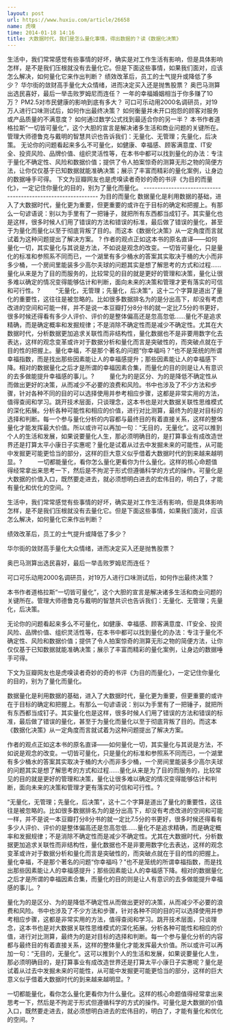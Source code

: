 ```yaml
---
layout: post
url: https://www.huxiu.com/article/26658
name: 虎嗅
time: 2014-01-18 14:16
title: 大数据时代，我们是怎么量化事情，得出数据的？读《数据化决策》
---
```

生活中，我们常常感觉有些事情的好坏，确实是对工作生活有影响，但是具体影响怎样，是不是我们压根就没有去量化它。但是下面这些事情，如果我们面对，应该怎么解决，如何量化它来作出判断？ 绩效改革后，员工的士气提升或降低了多少？ 华尔街的敛财高手量化大众情绪，进而决定买入还是抛售股票？ 奥巴马测算出选民喜好，最后一举击败罗姆尼而连任？ 一年的幸福婚姻相当于你多赚了10万？ PM2.5对市民健康的影响到底有多大？ 可口可乐动用2000名调研员，对19万人进行口味测试后，如何作出最终决策？ 如何衡量并未开口抱怨的顾客对服务或产品质量的不满意度？ 如何通过数学公式找到最适合你的另一半？ 本书作者道格拉斯“一切皆可量化”，这个大胆的宣言是解决诸多生活和商业问题的关键所在。管理大师德鲁克与戴明的智慧共识也告诉我们：无量化、无管理；先量化，后决策。 无论你的问题看起来多么不可量化，如健康、幸福感、顾客满意度、IT安全、投资风险、品牌价值、组织灵活性等，在本书中都可以找到量化的办法：专注于量化不确定性、风险和数据价值；提供了令人拍案惊奇的测算无形之物的简便方法，让你仅仅基于已知数据就能准确决策；展示了丰富而精彩的量化案例，让身边的数据唾手可得。 下文为豆瓣网友也是虎嗅读者奇妙的奇的书评《为目的而量化》，一定记住你量化的目的，别为了量化而量化。 ------------------------------------------------------------- 为目的而量化 数据量化是利用数据的基础，进入了大数据时代，量化更为重要，但更重要的或许在于目标的确定和把握上。有那么一句谚语说：别以为手里有了一把锤子，就把所有东西都当成钉子。其实量化也是这样，很多时候人们用了错误的方法和错误的标准，最后做了错误的量化，甚至于为量化而量化以至于彻底背叛了目的。而这本《数据化决策》从一定角度而言就试着为这种问题提出了解决方案。 ? 作者的观点正如这本书的原名直译——如何量化一切，其实量化与其说是方法，不如说是观念的改变。一切皆可量化，只是量化的标准和参照系不同而已，一个湖里有多少桶水的答案其实取决于桶的大小而非多少桶，一个房间里能装多少高尔夫球的问题其实是想了解思考的方式和过程……量化从来是为了目的而服务的，比较常见的目的就是更好的管理和决策，量化让很多难以确定的情况变得能够估计和判断，面向未来的决策和管理才更有落实的可信和可行性。? 　　 “无量化，无管理；先量化，后决策”，这十二个字算是道出了量化的重要性，这往往是被忽略的。比如很多数据排名为的是分出高下，却没有考虑改进的空间和可能一样，并不是说一本豆瓣打分8分书的就一定比7.5分的书更好，很多时候还得看有多少人评价、评价的是整体偏高还是忽高忽低……量化不是追求精确，而是确定概率和发掘规律；不是消除不确定性而是减少不确定性。尤其在大数据时代，分析数据更加追求关联性而非结构性，量化数据也不是非要用数字化去表达，这样的观念变革或许对于数据分析和量化而言是突破性的，而突破点就在于目的性的把握上。量化幸福，不是那个著名的问题“你幸福吗？”也不是笼统的所谓幸福指数，而是找出那些因素能让人的幸福感提升；那些因素能让人的幸福感下降。相对的数据量化之后才是所谓的幸福因素合集，而量化的目的则是让人有意识的去多做能提升幸福感的事儿。? 　　 量化为的是区分、为的是降低不确定性从而做出更好的决策，从而减少不必要的浪费和风险。书中也涉及了不少方法和步骤，针对各种不同的目的可以选择使用并参考相应步骤，这都是非常实用的方法，值得查阅和学习。跳开技术层面，只谈理念，这本书也是对大数据关联性思维模式的深化拓展。分析各种可能性和相应的价值，进行对比测算，最终为的是对目标的选择和判断。每一个参与量化分析的内容都与最终目的有着直接关系，这样的整体量化才能发挥最大价值。所以或许可以再加一句：“无目的，无量化”。这可以推到个人的生活和发展，如果说要量化人生，那必须明确目的，是打算事业有成改造世界还是打算太平小康日子实惠呢？量化是试着从过去中发掘未来的可能性，从可能中发掘更可能更恰当的部分，这样的巨大意义似乎借着大数据时代的到来越来越明显。? 　　 一切都能量化，看你怎么量化更看你为什么量化。这样的核心命题值得经常拿出来思考一下，然后是不拘泥于形式但遵循科学的方式的操作。可量化是大数据的价值入口，既然要走进去，就必须想明白进去的宏伟目的，明白了，才能有量化和优化的空间。?

生活中，我们常常感觉有些事情的好坏，确实是对工作生活有影响，但是具体影响怎样，是不是我们压根就没有去量化它。但是下面这些事情，如果我们面对，应该怎么解决，如何量化它来作出判断？

绩效改革后，员工的士气提升或降低了多少？

华尔街的敛财高手量化大众情绪，进而决定买入还是抛售股票？

奥巴马测算出选民喜好，最后一举击败罗姆尼而连任？

可口可乐动用2000名调研员，对19万人进行口味测试后，如何作出最终决策？

本书作者道格拉斯“一切皆可量化”，这个大胆的宣言是解决诸多生活和商业问题的关键所在。管理大师德鲁克与戴明的智慧共识也告诉我们：无量化、无管理；先量化，后决策。

无论你的问题看起来多么不可量化，如健康、幸福感、顾客满意度、IT安全、投资风险、品牌价值、组织灵活性等，在本书中都可以找到量化的办法：专注于量化不确定性、风险和数据价值；提供了令人拍案惊奇的测算无形之物的简便方法，让你仅仅基于已知数据就能准确决策；展示了丰富而精彩的量化案例，让身边的数据唾手可得。

下文为豆瓣网友也是虎嗅读者奇妙的奇的书评《为目的而量化》，一定记住你量化的目的，别为了量化而量化。

数据量化是利用数据的基础，进入了大数据时代，量化更为重要，但更重要的或许在于目标的确定和把握上。有那么一句谚语说：别以为手里有了一把锤子，就把所有东西都当成钉子。其实量化也是这样，很多时候人们用了错误的方法和错误的标准，最后做了错误的量化，甚至于为量化而量化以至于彻底背叛了目的。而这本《数据化决策》从一定角度而言就试着为这种问题提出了解决方案。

作者的观点正如这本书的原名直译——如何量化一切，其实量化与其说是方法，不如说是观念的改变。一切皆可量化，只是量化的标准和参照系不同而已，一个湖里有多少桶水的答案其实取决于桶的大小而非多少桶，一个房间里能装多少高尔夫球的问题其实是想了解思考的方式和过程……量化从来是为了目的而服务的，比较常见的目的就是更好的管理和决策，量化让很多难以确定的情况变得能够估计和判断，面向未来的决策和管理才更有落实的可信和可行性。?

“无量化，无管理；先量化，后决策”，这十二个字算是道出了量化的重要性，这往往是被忽略的。比如很多数据排名为的是分出高下，却没有考虑改进的空间和可能一样，并不是说一本豆瓣打分8分书的就一定比7.5分的书更好，很多时候还得看有多少人评价、评价的是整体偏高还是忽高忽低……量化不是追求精确，而是确定概率和发掘规律；不是消除不确定性而是减少不确定性。尤其在大数据时代，分析数据更加追求关联性而非结构性，量化数据也不是非要用数字化去表达，这样的观念变革或许对于数据分析和量化而言是突破性的，而突破点就在于目的性的把握上。量化幸福，不是那个著名的问题“你幸福吗？”也不是笼统的所谓幸福指数，而是找出那些因素能让人的幸福感提升；那些因素能让人的幸福感下降。相对的数据量化之后才是所谓的幸福因素合集，而量化的目的则是让人有意识的去多做能提升幸福感的事儿。?

量化为的是区分、为的是降低不确定性从而做出更好的决策，从而减少不必要的浪费和风险。书中也涉及了不少方法和步骤，针对各种不同的目的可以选择使用并参考相应步骤，这都是非常实用的方法，值得查阅和学习。跳开技术层面，只谈理念，这本书也是对大数据关联性思维模式的深化拓展。分析各种可能性和相应的价值，进行对比测算，最终为的是对目标的选择和判断。每一个参与量化分析的内容都与最终目的有着直接关系，这样的整体量化才能发挥最大价值。所以或许可以再加一句：“无目的，无量化”。这可以推到个人的生活和发展，如果说要量化人生，那必须明确目的，是打算事业有成改造世界还是打算太平小康日子实惠呢？量化是试着从过去中发掘未来的可能性，从可能中发掘更可能更恰当的部分，这样的巨大意义似乎借着大数据时代的到来越来越明显。?

一切都能量化，看你怎么量化更看你为什么量化。这样的核心命题值得经常拿出来思考一下，然后是不拘泥于形式但遵循科学的方式的操作。可量化是大数据的价值入口，既然要走进去，就必须想明白进去的宏伟目的，明白了，才能有量化和优化的空间。?

